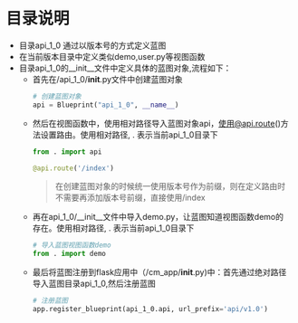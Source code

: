 目录说明
=======

+ 目录api_1_0 通过以版本号的方式定义蓝图
+ 在当前版本目录中定义类似demo,user.py等视图函数
+ 目录api_1_0的__init__文件中定义具体的蓝图对象,流程如下：
  + 首先在/api_1_0/__init__.py文件中创建蓝图对象
    ~~~python
    # 创建蓝图对象
    api = Blueprint("api_1_0", __name__)
    ~~~
  + 然后在视图函数中，使用相对路径导入蓝图对象api，使用@api.route()方法设置路由。使用相对路径,  . 表示当前api_1_0目录下
    ~~~python
    from . import api

    @api.route('/index')
    ~~~
    > 在创建蓝图对象的时候统一使用版本号作为前缀，则在定义路由时不需要再添加版本号前缀，直接使用/index    
  + 再在api_1_0/__init__文件中导入demo.py，让蓝图知道视图函数demo的存在。使用相对路径,  . 表示当前api_1_0目录下
    ~~~python
    # 导入蓝图视图函数demo
    from . import demo
    ~~~
  + 最后将蓝图注册到flask应用中（/cm_app/__init__.py)中：首先通过绝对路径导入蓝图目录api_1_0,然后注册蓝图
    ~~~python
    # 注册蓝图
    app.register_blueprint(api_1_0.api, url_prefix='api/v1.0')
    ~~~

